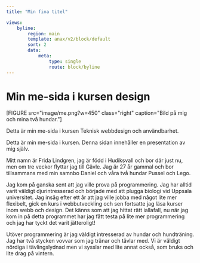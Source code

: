 ```yaml
---
title: "Min fina titel"

views:
    byline:
        region: main
        template: anax/v2/block/default
        sort: 2
        data:
            meta: 
                type: single
                route: block/byline
---
```

Min me-sida i kursen design
=========================

[FIGURE src="image/me.png?w=450" class="right" caption="Bild på mig och mina två hundar."]

Detta är min me-sida i kursen Teknisk webbdesign och användbarhet.

Detta är min me-sida i kursen. Denna sidan innehåller en presentation av mig själv.

Mitt namn är Frida Lindgren, jag är född i Hudiksvall och bor där just nu, men om tre veckor flyttar jag till Gävle. Jag är 27 år gammal och bor tillsammans med min samnbo Daniel och våra två hundar Pussel och Lego.

Jag kom på ganska sent att jag ville prova på programmering. Jag har alltid varit väldigt djurintresserad och började med att plugga biologi vid Uppsala universitet. Jag insåg efter ett år att jag ville jobba med något lite mer flexibelt, gick en kurs i webbutveckling och sen fortsatte jag läsa kurser inom webb och design. Det känns som att jag hittat rätt iallafall, nu när jag kom in på detta programmet har jag fått testa på lite mer programmering och jag har tyckt det varit jätteroligt!

Utöver programmering är jag väldigt intresserad av hundar och hundträning. Jag har två stycken vovvar som jag tränar och tävlar med. Vi är väldigt nördiga i tävlingslydnad men vi sysslar med lite annat också, som bruks och lite drag på vintern.

